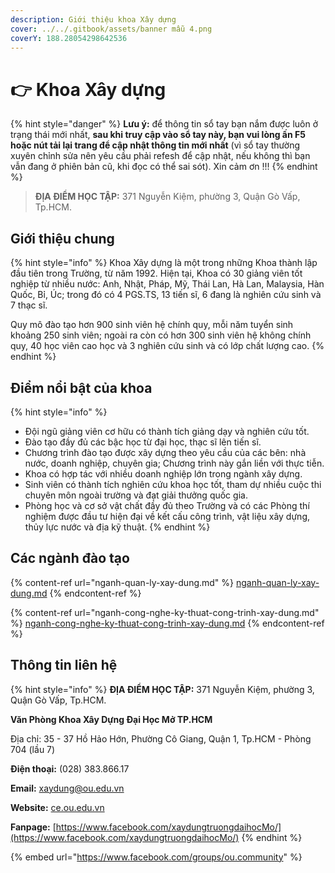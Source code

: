 ```yaml
---
description: Giới thiệu khoa Xây dựng
cover: ../../.gitbook/assets/banner mẫu 4.png
coverY: 188.28054298642536
---
```


# 👉 Khoa Xây dựng

{% hint style="danger" %}
**Lưu ý:** để thông tin sổ tay bạn nắm được luôn ở trạng thái mới nhất, **sau khi truy cập vào sổ tay này, bạn vui lòng ấn F5 hoặc nút tải lại trang để cập nhật thông tin mới nhất** (vì sổ tay thường xuyên chỉnh sửa nên yêu cầu phải refesh để cập nhật, nếu không thì bạn vẫn đang ở phiên bản cũ, khi đọc có thể sai sót). Xin cảm ơn !!!
{% endhint %}

> **ĐỊA ĐIỂM HỌC TẬP:** 371 Nguyễn Kiệm, phường 3, Quận Gò Vấp, Tp.HCM.

## **Giới thiệu chung**

{% hint style="info" %}
Khoa Xây dựng là một trong những Khoa thành lập đầu tiên trong Trường, từ năm 1992. Hiện tại, Khoa có 30 giảng viên tốt nghiệp từ nhiều nước: Anh, Nhật, Pháp, Mỹ, Thái Lan, Hà Lan, Malaysia, Hàn Quốc, Bỉ, Úc; trong đó có 4 PGS.TS, 13 tiến sĩ, 6 đang là nghiên cứu sinh và 7 thạc sĩ.

Quy mô đào tạo hơn 900 sinh viên hệ chính quy, mỗi năm tuyển sinh khoảng 250 sinh viên; ngoài ra còn có hơn 300 sinh viên hệ không chính quy, 40 học viên cao học và 3 nghiên cứu sinh và có lớp chất lượng cao.
{% endhint %}

## Điểm nổi bật của khoa

{% hint style="info" %}
* Đội ngũ giảng viên cơ hữu có thành tích giảng dạy và nghiên cứu tốt.
* Đào tạo đầy đủ các bậc học từ đại học, thạc sĩ lên tiến sĩ.
* Chương trình đào tạo được xây dựng theo yêu cầu của các bên: nhà nước, doanh nghiệp, chuyên gia; Chương trình này gắn liền với thực tiễn.
* Khoa có hợp tác với nhiều doanh nghiệp lớn trong ngành xây dựng.
* Sinh viên có thành tích nghiên cứu khoa học tốt, tham dự nhiều cuộc thi chuyên môn ngoài trường và đạt giải thưởng quốc gia.
* Phòng học và cơ sở vật chất đầy đủ theo Trường và có các Phòng thí nghiệm được đầu tư hiện đại về kết cấu công trình, vật liệu xây dựng, thủy lực nước và địa kỹ thuật.
{% endhint %}

## Các ngành đào tạo

{% content-ref url="nganh-quan-ly-xay-dung.md" %}
[nganh-quan-ly-xay-dung.md](nganh-quan-ly-xay-dung.md)
{% endcontent-ref %}

{% content-ref url="nganh-cong-nghe-ky-thuat-cong-trinh-xay-dung.md" %}
[nganh-cong-nghe-ky-thuat-cong-trinh-xay-dung.md](nganh-cong-nghe-ky-thuat-cong-trinh-xay-dung.md)
{% endcontent-ref %}

## Thông tin liên hệ

{% hint style="info" %}
**ĐỊA ĐIỂM HỌC TẬP:** 371 Nguyễn Kiệm, phường 3, Quận Gò Vấp, Tp.HCM.

**Văn Phòng Khoa Xây Dựng Đại Học Mở TP.HCM**

Địa chỉ: 35 - 37 Hồ Hảo Hớn, Phường Cô Giang, Quận 1, Tp.HCM - Phòng 704 (lầu 7)

**Điện thoại:** (028) 383.866.17

**Email:** xaydung@ou.edu.vn

**Website:** [ce.ou.edu.vn](http://ce.ou.edu.vn/)

**Fanpage:** [https://www.facebook.com/xaydungtruongdaihocMo/](https://www.facebook.com/xaydungtruongdaihocMo/)
{% endhint %}

{% embed url="https://www.facebook.com/groups/ou.community" %}
